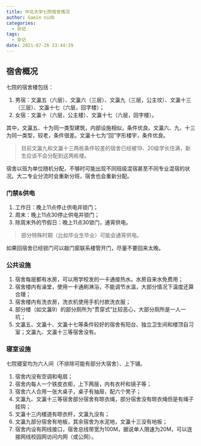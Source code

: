 ```yaml
---
title: 中北大学七院宿舍情况
author: Gaein nidb
categories:
  - 杂记
tags:
  - 杂记
date: 2021-07-26 13:44:29
---
```


## 宿舍概况

七院的宿舍楼包括：
1. 男宿：文瀛五（六层）、文瀛六（三层）、文瀛九（三层，公主坟）、文瀛十三（三层）、文瀛十七（六层，回字楼）；
2. 女宿：文瀛十（六层，公主楼）、文瀛十七（六层，回字楼）。

其中，文瀛五、十为同一类型建筑，内部设施相似，条件优良。文瀛六、九、十三为同一类型，较老，条件很差。文瀛十七为“回”字形楼宇，条件优良。

> 目前文瀛九和文瀛十三两栋条件较差的宿舍已经被19、20级学长住满，新生应该不会分配到这两栋楼。

宿舍以班为单位随机分配，不够时可能出现不同班级混宿甚至不同专业混宿的状况。大二专业分流时会重新分班，宿舍也会重新分配。

### 门禁&供电

1. 工作日：晚上11点停止供电并锁门；
2. 周末：晚上11点30停止供电并锁门；
3. 除周末外的节假日：晚上11点30锁门，通宵供电。

> 部分特殊时期（比如毕业生毕业）可能会通宵供电。

如果回宿舍已经锁门可以敲门窗联系楼管开门，尽量不要回来太晚。

### 公共设施

1. 宿舍每层都有水房，可以用学校发的一卡通接热水。水房自来水免费用；
2. 宿舍楼内有澡堂，使用一卡通刷淋浴，不能调节水温，大部分情况下温度还算合理；
3. 宿舍楼内有洗衣房，洗衣机使用手机付款洗衣服；
4. 部分楼（如文瀛9）的部分厕所为“贯穿式”比较恶心，大部分厕所是一人一坑；
5. 文瀛五、文瀛十、文瀛十七等条件较好的宿舍有阳台、独立卫生间和楼顶自习室；文瀛九、文瀛十三等宿舍没有。

### 寝室设施

七院寝室均为六人间（不排除可能有部分大宿舍）、上下铺。

1. 宿舍内没有空调和电扇；
2. 宿舍内每人一个铁皮衣柜，上下两层，内有衣杆和镜子等；
3. 宿舍六人合用一张大桌子，桌子有抽屉，配六个凳子；
4. 文瀛九、文瀛十三等宿舍部分宿舍有晾衣绳，部分宿舍没有晾衣绳但是有绳子挂钩；
5. 文瀛十三内楼道有晾衣杆，文瀛九没有；
6. 文瀛九部分宿舍有地板，其余宿舍为水泥地，文瀛十三没有地板；
7. 宿舍内设有网线接口，宿舍总线带宽为100M，据说单人限速为20M，可以连接网线校园网访问内网（或公网）。

